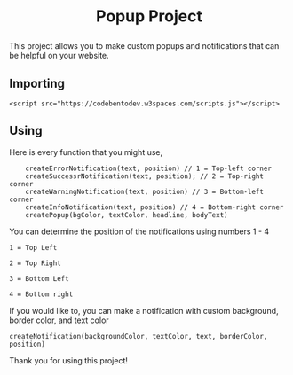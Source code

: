 # <p align="center">Popup Project

This project allows you to make custom popups and notifications that can be helpful on your website. 

## Importing
```
<script src="https://codebentodev.w3spaces.com/scripts.js"></script>
```
## Using
Here is every function that you might use, 
```
    createErrorNotification(text, position) // 1 = Top-left corner
    createSuccessrNotification(text, position); // 2 = Top-right corner
    createWarningNotification(text, position) // 3 = Bottom-left corner
    createInfoNotification(text, position) // 4 = Bottom-right corner
    createPopup(bgColor, textColor, headline, bodyText)
```
You can determine the position of the notifications using numbers 1 - 4 <br>
```
1 = Top Left

2 = Top Right 

3 = Bottom Left

4 = Bottom right
```
If you would like to, you can make a notification with custom background, border color, and text color
```
createNotification(backgroundColor, textColor, text, borderColor, position)
```

Thank you for using this project!
